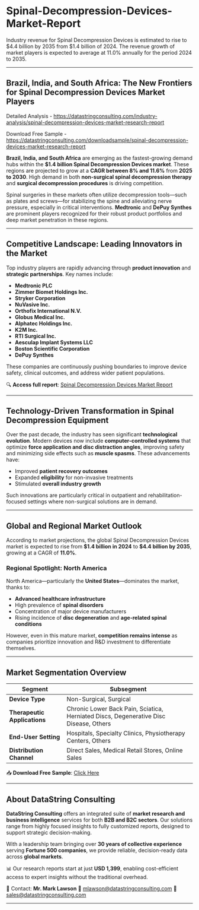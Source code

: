 # Spinal-Decompression-Devices-Market-Report

Industry revenue for Spinal Decompression Devices is estimated to rise to $4.4 billion by 2035 from $1.4 billion of 2024. The revenue growth of market players is expected to average at 11.0% annually for the period 2024 to 2035.

---

## **Brazil, India, and South Africa: The New Frontiers for Spinal Decompression Devices Market Players**

Detailed Analysis - https://datastringconsulting.com/industry-analysis/spinal-decompression-devices-market-research-report

Download Free Sample - https://datastringconsulting.com/downloadsample/spinal-decompression-devices-market-research-report

**Brazil, India, and South Africa** are emerging as the fastest-growing demand hubs within the **\$1.4 billion Spinal Decompression Devices market**. These regions are projected to grow at a **CAGR between 8% and 11.6%** from **2025 to 2030**. High demand in both **non-surgical spinal decompression therapy** and **surgical decompression procedures** is driving competition.

Spinal surgeries in these markets often utilize decompression tools—such as plates and screws—for stabilizing the spine and alleviating nerve pressure, especially in critical interventions. **Medtronic** and **DePuy Synthes** are prominent players recognized for their robust product portfolios and deep market penetration in these regions.

---

## **Competitive Landscape: Leading Innovators in the Market**

Top industry players are rapidly advancing through **product innovation** and **strategic partnerships**. Key names include:

* **Medtronic PLC**
* **Zimmer Biomet Holdings Inc.**
* **Stryker Corporation**
* **NuVasive Inc.**
* **Orthofix International N.V.**
* **Globus Medical Inc.**
* **Alphatec Holdings Inc.**
* **K2M Inc.**
* **RTI Surgical Inc.**
* **Aesculap Implant Systems LLC**
* **Boston Scientific Corporation**
* **DePuy Synthes**

These companies are continuously pushing boundaries to improve device safety, clinical outcomes, and address wider patient populations.

🔍 **Access full report**: [Spinal Decompression Devices Market Report](https://datastringconsulting.com/industry-analysis/spinal-decompression-devices-market-research-report)

---

## **Technology-Driven Transformation in Spinal Decompression Equipment**

Over the past decade, the industry has seen significant **technological evolution**. Modern devices now include **computer-controlled systems** that optimize **force application and disc distraction angles**, improving safety and minimizing side effects such as **muscle spasms**. These advancements have:

* Improved **patient recovery outcomes**
* Expanded **eligibility** for non-invasive treatments
* Stimulated **overall industry growth**

Such innovations are particularly critical in outpatient and rehabilitation-focused settings where non-surgical solutions are in demand.

---

## **Global and Regional Market Outlook**

According to market projections, the global Spinal Decompression Devices market is expected to rise from **\$1.4 billion in 2024** to **\$4.4 billion by 2035**, growing at a CAGR of **11.0%**.

### **Regional Spotlight: North America**

North America—particularly the **United States**—dominates the market, thanks to:

* **Advanced healthcare infrastructure**
* High prevalence of **spinal disorders**
* Concentration of major device manufacturers
* Rising incidence of **disc degeneration** and **age-related spinal conditions**

However, even in this mature market, **competition remains intense** as companies prioritize innovation and R\&D investment to differentiate themselves.

---

## **Market Segmentation Overview**

| **Segment**                  | **Subsegment**                                                                        |
| ---------------------------- | ------------------------------------------------------------------------------------- |
| **Device Type**              | Non-Surgical, Surgical                                                                |
| **Therapeutic Applications** | Chronic Lower Back Pain, Sciatica, Herniated Discs, Degenerative Disc Disease, Others |
| **End-User Setting**         | Hospitals, Specialty Clinics, Physiotherapy Centers, Others                           |
| **Distribution Channel**     | Direct Sales, Medical Retail Stores, Online Sales                                     |

📥 **Download Free Sample**: [Click Here](https://datastringconsulting.com/downloadsample/spinal-decompression-devices-market-research-report)

---

## **About DataString Consulting**

**DataString Consulting** offers an integrated suite of **market research and business intelligence** services for both **B2B and B2C sectors**. Our solutions range from highly focused insights to fully customized reports, designed to support strategic decision-making.

With a leadership team bringing over **30 years of collective experience** serving **Fortune 500 companies**, we provide reliable, decision-ready data across **global markets**.

📊 Our research reports start at just **USD 1,399**, enabling cost-efficient access to expert insights without the traditional overhead.

📨 Contact:
**Mr. Mark Lawson**
📧 [mlawson@datastringconsulting.com](mailto:mlawson@datastringconsulting.com)
📧 [sales@datastringconsulting.com](mailto:sales@datastringconsulting.com)

---
